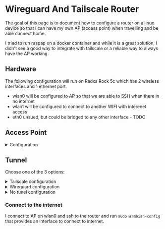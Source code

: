 # Wireguard And Tailscale Router 
The goal of this page is to document how to configure a router on a linux device so that I can have my own AP (access point) when travelling and be able connect home. 

I tried to run raspap on a docker container and while it is a great solution, I didn't see a good way to integrate with tailscale or a reliable way to always have the AP working.
## Hardware

The following configuration will run on Radxa Rock 5c which has 2 wireless interfaces and 1 ethernet port.
- wlan0 will be configured to AP so that we are able to SSH when there in no internet
- wlan1 will be configured to connect to another WIFI with interenet access
- eth0 unsued, but could be bridged to any other interface - TODO

## Access Point

<details>
<summary>Configuration</summary>

### Change the interfaces name - Optional

/etc/systemd/network/10-fixed-eth0-name.link
``` bash
[Match]
MACAddress=d6:56:fd:XX:XX:XX

[Link]
Name=eth0
```
/etc/systemd/network/10-fixed-wlan0-name.link
``` bash
[Match]
MACAddress=88:00:03:XX:XX:XX

[Link]
Name=wlan0
```

/etc/systemd/network/10-fixed-wlan1-name.link
``` bash
[Match]
MACAddress=7c:f1:7e:XX:XX:XX

[Link]
Name=wlan1
```

### Configure static IP address and DHCP server
/etc/systemd/network/20-wlan0-dhcp.network   
``` bash
[Match]
Name=wlan0

[Network]
DHCP=yes
Address=192.168.100.1/24
DHCPServer=yes
IPv6AcceptRA=no
Address=2001:db8::1/64
IPv6SendRA=yes
NTP=pool.ntp.org

[DHCPServer]
EmitDNS=yes
EmitNTP=yes
EmitRouter=yes
PoolOffset=2
PoolSize=99
MaxLeaseTimeSec=864000
```

### DNS

/etc/systemd/resolved.conf 
```bash
DNS=1.1.1.1
DNS=2606:4700:4700::1111
DNSStubListener=yes
```

### Hostapd
``` bash
sudo systemctl enable hostapd.service
sudo systemctl edit --full hostapd.service
```
And add the following line to block any access to the internet that is not through a tunnel - optional:
``` bash
[Service]
...
# This block drops all the traffic from wlan0 to wlan1
ExecStartPre=/usr/sbin/iptables -A FORWARD -i wlan0 -o wlan1 -j DROP
``` 

``` bash
sudo systemctl start hostapd.service
```

 /etc/hostapd/hostapd.conf 
 ``` bash
interface=wlan0
#bridge=br0
driver=nl80211

ssid=SomeSSID
hw_mode=a
channel=149
ieee80211d=1
ieee80211h=1

country_code=GB
ieee80211n=1
ieee80211ac=1

wmm_enabled=1
ht_capab=[HT40+]
vht_oper_chwidth=1
vht_oper_centr_freq_seg0_idx=155

auth_algs=1
wpa=2
wpa_passphrase=SomePassword
wpa_key_mgmt=WPA-PSK
rsn_pairwise=CCMP
```

So that hostapd starts even when there is no internet on wlan1

/etc/rc.local
```bash
systemctl start hostapd.service
```

</details>

## Tunnel

Choose one of the 3 options:
<details>
<summary>Tailscale configuration</summary>

```bash
sudo systemctl enable tailscaled.service
sudo systemctl edit --full tailscaled.service
```
```bash
[Service]
...
ExecStartPost=/sbin/iptables -t mangle -A FORWARD -o tailscale0 -p tcp --tcp-flags SYN,RST SYN -j TCPMSS --set-mss 1200
```
⚠️ The above line is required to reduce the maximum TCP packet size to 1200. Whitout this taiscale will drop the packets silently as it as an mtu of 1280.

forward-rules.sh
```bash
#!/bin/bash
WAN_INTERFACE=tailscale0
LAN_INTERFACE=wlan0

eval `iptables --list-rules | grep -P "$LAN_INTERFACE(?!.*DROP)" | sed "s/^-A /iptables -D /g;s/$/;/g"`

iptables -t nat -C POSTROUTING -o $WAN_INTERFACE -j MASQUERADE || iptables -t nat -A POSTROUTING -o $WAN_INTERFACE -j MASQUERADE
iptables -C FORWARD -i $WAN_INTERFACE -o $LAN_INTERFACE -m state --state RELATED,ESTABLISHED -j ACCEPT || iptables -A FORWARD -i $WAN_INTERFACE -o $LAN_INTERFACE -m state --state RELATED,ESTABLISHED -j ACCEPT
iptables -C FORWARD -i $LAN_INTERFACE -o $WAN_INTERFACE -j ACCEPT || iptables -A FORWARD -i $LAN_INTERFACE -o $WAN_INTERFACE -j ACCEPT

# Rule already set by /etc/systemd/system/tailscaled.service'
#iptables -t mangle -C FORWARD -o tailscale0 -p tcp --tcp-flags SYN,RST SYN -j TCPMSS --set-mss 1200 || iptables -t mangle -A FORWARD -o tailscale0 -p tcp --tcp-flags SYN,RST SYN -j TCPMSS --set-mss 1200
iptables-save
```

Start with:
```bash
sudo systemctl start tailscaled.service
sudo tailscale status    # copy the ip from the exit node
sudo tailscale up --accept-dns --accept-routes --exit-node=100.XX.XX.XX --exit-node-allow-lan-access
sudo chmow +x forward-rules.sh
sudo ./forward-rules.sh
```
</details>

<details>
<summary>Wireguard configuration</summary>

/etc/wireguard/wg0.conf                                                                                            
```bash
[Interface]
PrivateKey = ...

# Enable the follwing rules if we only want Wlan0 to use wireguard interface 
Table = 200
PostUp = ip rule add iif wlan0 table 200
PostDown = ip rule del iif wlan0 table 200

# Delete any rules that are forwarding routing directly to wlan1
PreUp = eval `iptables --list-rules | grep 'wlan1.*-j ACCEPT' | sed 's/^-A /iptables -D /g;s/$/;/g'`

# Rules for VPN routing and NAT 
PreUp = iptables -t nat -A POSTROUTING -o %i -j MASQUERADE
PreUp = iptables -A FORWARD -i %i -o wlan0 -m state --state RELATED,ESTABLISHED -j ACCEPT
PreUp = iptables -A FORWARD -i wlan0 -o %i -j ACCEPT

# https://docs.pi-hole.net/guides/vpn/wireguard/internal/#enable-nat-on-the-server
PostUp = iptables -w -t nat -A POSTROUTING -o wlan1 -j MASQUERADE
PostDown = iptables -w -t nat -D POSTROUTING -o wlan1 -j MASQUERADE

# At the end, remove Rules of VPN and NAT
PostDown = iptables -t nat -D POSTROUTING -o %i -j MASQUERADE
PostDown = iptables -D FORWARD -i %i -o wlan0 -m state --state RELATED,ESTABLISHED -j ACCEPT
PostDown = iptables -D FORWARD -i wlan0 -o %i -j ACCEPT

# This block drops all the traffic from wlan0 to wlan1
PostDown = iptables -C FORWARD -i wlan0 -o wlan1 -j DROP || iptables -A FORWARD -i wlan0 -o wlan1 -j DROP

[Peer]
PublicKey = ...
```
⚠️ I lost the ability to use ipv6 on the router so I add the rules `table 200` so that only the clients connected to wlan0 use wireguard. 
<details>
<summary>Alternativly to set Table 200, drop the preference of using ipv6</summary>
 
/etc/gai.conf
```bash
precedence ::ffff:0:0/96  100
```
</details>

Start with:
```bash
sudo wg-quick up wg0
```

</details>


<details>
<summary>No tunel configuration</summary>

forward-rules.sh
```bash
#!/bin/bash
WAN_INTERFACE=wlan1
LAN_INTERFACE=wlan0

eval `iptables --list-rules | grep -P "$LAN_INTERFACE" | sed "s/^-A /iptables -D /g;s/$/;/g"`

iptables -t nat -C POSTROUTING -o $WAN_INTERFACE -j MASQUERADE || iptables -t nat -A POSTROUTING -o $WAN_INTERFACE -j MASQUERADE
iptables -C FORWARD -i $WAN_INTERFACE -o $LAN_INTERFACE -m state --state RELATED,ESTABLISHED -j ACCEPT || iptables -A FORWARD -i $WAN_INTERFACE -o $LAN_INTERFACE -m state --state RELATED,ESTABLISHED -j ACCEPT
iptables -C FORWARD -i $LAN_INTERFACE -o $WAN_INTERFACE -j ACCEPT || iptables -A FORWARD -i $LAN_INTERFACE -o $WAN_INTERFACE -j ACCEPT

# Rule already set by /etc/systemd/system/tailscaled.service'
#iptables -t mangle -C FORWARD -o tailscale0 -p tcp --tcp-flags SYN,RST SYN -j TCPMSS --set-mss 1200 || iptables -t mangle -A FORWARD -o tailscale0 -p tcp --tcp-flags SYN,RST SYN -j TCPMSS --set-mss 1200
iptables-save
```
Start with:
```bash
sudo chmow +x forward-rules.sh
sudo ./forward-rules.sh
```
</details>

### Connect to the internet

I connect to AP on wlan0 and ssh to the router and run `sudo armbian-config` that provides an interface to connect to internet. 

